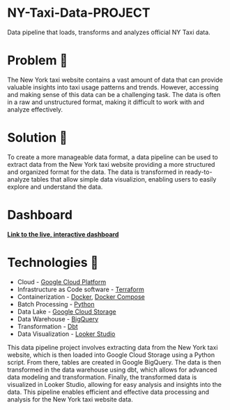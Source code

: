 # NY-Taxi-Data-PROJECT
Data pipeline that loads, transforms and analyzes official NY Taxi data.

# Problem 📛
The New York taxi website contains a vast amount of data that can provide valuable insights into taxi usage patterns and trends. However, accessing and making sense of this data can be a challenging task. The data is often in a raw and unstructured format, making it difficult to work with and analyze effectively.

# Solution 🧪️
To create a more manageable data format, a data pipeline can be used to extract data from the New York taxi website providing a more structured and organized format for the data.
The data is transformed in ready-to-analyze tables that allow simple data visualizion, enabling users to easily explore and understand the data.

# Dashboard
**[Link to the live, interactive dashboard](https://lookerstudio.google.com/reporting/ac652e29-8e51-4b6b-bf07-f1c3b53f619a/page/ahdGD)**

# Technologies 🔩
* Cloud - [Google Cloud Platform](https://cloud.google.com/)
* Infrastructure as Code software - [Terraform](https://www.terraform.io/)
* Containerization - [Docker](https://www.docker.com/), [Docker Compose](https://docs.docker.com/compose/)
* Batch Processing - [Python](https://www.python.org/)
* Data Lake - [Google Cloud Storage](https://cloud.google.com/storage)
* Data Warehouse - [BigQuery](https://cloud.google.com/bigquery)
* Transformation - [Dbt](https://www.getdbt.com/)
* Data Visualization - [Looker Studio](https://cloud.google.com/looker-studio)




This data pipeline project involves extracting data from the New York taxi website, which is then loaded into Google Cloud Storage using a Python script. From there, tables are created in Google BigQuery. The data is then transformed in the data warehouse using dbt, which allows for advanced data modeling and transformation. Finally, the transformed data is visualized in Looker Studio, allowing for easy analysis and insights into the data. This pipeline enables efficient and effective data processing and analysis for the New York taxi website data.